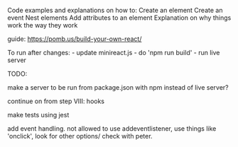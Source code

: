 Code examples and explanations on how to:
    Create an element
    Create an event
    Nest elements
    Add attributes to an element
Explanation on why things work the way they work

guide: https://pomb.us/build-your-own-react/

To run after changes:
    - update minireact.js
    - do 'npm run build'
    - run live server
    
TODO:


make a server to be run from package.json with npm instead of live server?

continue on from step VIII: hooks

make tests using jest

add event handling. not allowed to use addeventlistener, use things like 'onclick', look for other options/ check with peter.
